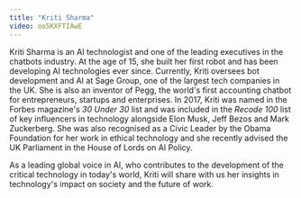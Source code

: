 ```yaml
---
title: "Kriti Sharma"
video: oo5KXFTIAwE
---
```


Kriti Sharma is an AI technologist and one of the leading executives in the chatbots industry. At the age of 15, she built her first robot and has been developing AI technologies ever since. Currently, Kriti oversees bot development and AI at Sage Group, one of the largest tech companies in the UK. She is also an inventor of Pegg, the world's first accounting chatbot for entrepreneurs, startups and enterprises. In 2017, Kriti was named in the Forbes magazine's *30 Under 30* list and was included in the *Recode 100* list of key influencers in technology alongside Elon Musk, Jeff Bezos and Mark Zuckerberg. She was also recognised as a Civic Leader by the Obama Foundation for her work in ethical technology and she recently advised the UK Parliament in the House of Lords on AI Policy.

As a leading global voice in AI, who contributes to the development of the critical technology in today's world, Kriti will share with us her insights in technology's impact on society and the future of work.
